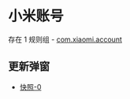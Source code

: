 # 小米账号

存在 1 规则组 - [com.xiaomi.account](/src/apps/com.xiaomi.account.ts)

## 更新弹窗

- [快照-0](https://i.gkd.li/import/12781280)

